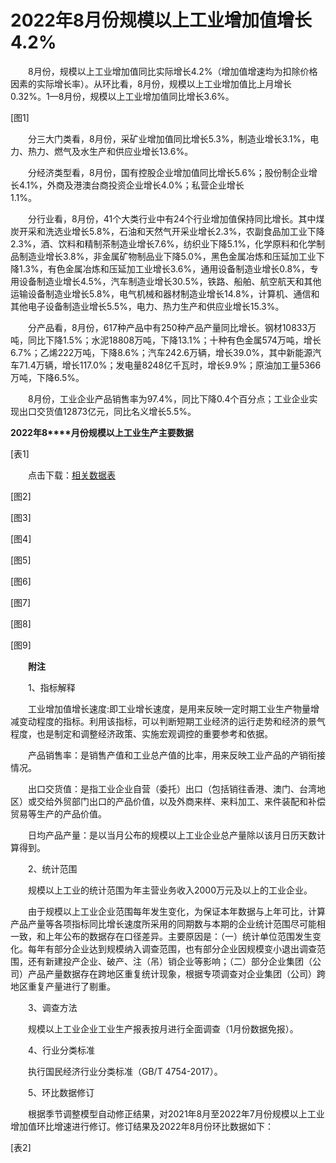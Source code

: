 # 2022年8月份规模以上工业增加值增长4.2%

　　8月份，规模以上工业增加值同比实际增长4.2%（增加值增速均为扣除价格因素的实际增长率）。从环比看，8月份，规模以上工业增加值比上月增长0.32%。1—8月份，规模以上工业增加值同比增长3.6%。

\[图1\]

　　分三大门类看，8月份，采矿业增加值同比增长5.3%，制造业增长3.1%，电力、热力、燃气及水生产和供应业增长13.6%。

　　分经济类型看，8月份，国有控股企业增加值同比增长5.6%；股份制企业增长4.1%，外商及港澳台商投资企业增长4.0%；私营企业增长1.1%。                                           

　　分行业看，8月份，41个大类行业中有24个行业增加值保持同比增长。其中煤炭开采和洗选业增长5.8%，石油和天然气开采业增长2.3%，农副食品加工业下降2.3%，酒、饮料和精制茶制造业增长7.6%，纺织业下降5.1%，化学原料和化学制品制造业增长3.8%，非金属矿物制品业下降5.0%，黑色金属冶炼和压延加工业下降1.3%，有色金属冶炼和压延加工业增长3.6%，通用设备制造业增长0.8%，专用设备制造业增长4.5%，汽车制造业增长30.5%，铁路、船舶、航空航天和其他运输设备制造业增长5.8%，电气机械和器材制造业增长14.8%，计算机、通信和其他电子设备制造业增长5.5%，电力、热力生产和供应业增长15.3%。

　　分产品看，8月份，617种产品中有250种产品产量同比增长。钢材10833万吨，同比下降1.5%；水泥18808万吨，下降13.1%；十种有色金属574万吨，增长6.7%；乙烯222万吨，下降8.6%；汽车242.6万辆，增长39.0%，其中新能源汽车71.4万辆，增长117.0%；发电量8248亿千瓦时，增长9.9%；原油加工量5366万吨，下降6.5%。

　　8月份，工业企业产品销售率为97.4%，同比下降0.4个百分点；工业企业实现出口交货值12873亿元，同比名义增长5.5%。

**2022****年****8****月份规模以上工业生产主要数据**

\[表1\]

　　点击下载：[相关数据表](http://www.stats.gov.cn/sj/zxfb/202302/W020230203609890784015.xlsx) 

\[图2\]

\[图3\]

\[图4\]

\[图5\]

\[图6\]

\[图7\]

\[图8\]

\[图9\]

　　**附注**

　　1、指标解释

　　工业增加值增长速度:即工业增长速度，是用来反映一定时期工业生产物量增减变动程度的指标。利用该指标，可以判断短期工业经济的运行走势和经济的景气程度，也是制定和调整经济政策、实施宏观调控的重要参考和依据。

　　产品销售率：是销售产值和工业总产值的比率，用来反映工业产品的产销衔接情况。

　　出口交货值：是指工业企业自营（委托）出口（包括销往香港、澳门、台湾地区）或交给外贸部门出口的产品价值，以及外商来样、来料加工、来件装配和补偿贸易等生产的产品价值。

　　日均产品产量：是以当月公布的规模以上工业企业总产量除以该月日历天数计算得到。

　　2、统计范围

　　规模以上工业的统计范围为年主营业务收入2000万元及以上的工业企业。

　　由于规模以上工业企业范围每年发生变化，为保证本年数据与上年可比，计算产品产量等各项指标同比增长速度所采用的同期数与本期的企业统计范围尽可能相一致，和上年公布的数据存在口径差异。主要原因是：（一）统计单位范围发生变化。每年有部分企业达到规模纳入调查范围，也有部分企业因规模变小退出调查范围，还有新建投产企业、破产、注（吊）销企业等影响；（二）部分企业集团（公司）产品产量数据存在跨地区重复统计现象，根据专项调查对企业集团（公司）跨地区重复产量进行了剔重。

　　3、调查方法

　　规模以上工业企业工业生产报表按月进行全面调查（1月份数据免报）。

　　4、行业分类标准

　　执行国民经济行业分类标准（GB/T 4754-2017）。

　　5、环比数据修订

　　根据季节调整模型自动修正结果，对2021年8月至2022年7月份规模以上工业增加值环比增速进行修订。修订结果及2022年8月份环比数据如下：

\[表2\]